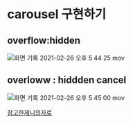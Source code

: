 # carousel 구현하기
## overflow:hidden
![화면 기록 2021-02-26 오후 5 44 25 mov](https://user-images.githubusercontent.com/71919983/109277238-6a418280-785a-11eb-8041-9c1bdedfb767.gif)

## overloww : hiddden cancel

![화면 기록 2021-02-26 오후 5 45 00 mov](https://user-images.githubusercontent.com/71919983/109277299-7fb6ac80-785a-11eb-9ea8-fcab7002cdf2.gif)

[참고한제니의자료](https://github.com/wjddnjswjd12/fe-w3-shopping/wiki/Day4https://github.com/wjddnjswjd12/fe-w3-shopping/wiki/Day4)